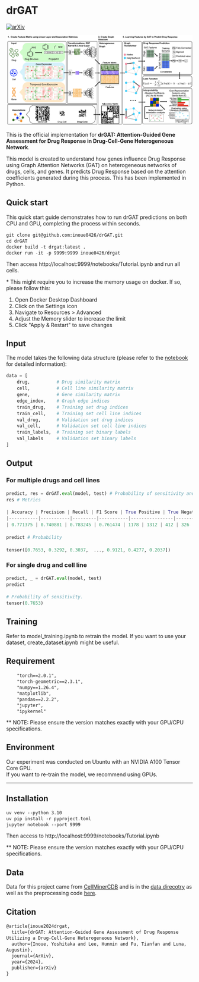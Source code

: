 # drGAT

[![arXiv](https://img.shields.io/badge/arXiv-2405.08979-b31b1b.svg)](https://arxiv.org/abs/2405.08979)

![](Figs/Fig1.png)

This is the official implementation for **drGAT: Attention-Guided Gene Assessment for Drug Response in Drug-Cell-Gene Heterogeneous Network**.  

This model is created to understand how genes influence Drug Response using Graph Attention Networks (GAT) on heterogeneous networks of drugs, cells, and genes. It predicts Drug Response based on the attention coefficients generated during this process. This has been implemented in Python.

## Quick start

This quick start guide demonstrates how to run drGAT predictions on both CPU and GPU, completing the process within seconds.

```shell
git clone git@github.com:inoue0426/drGAT.git
cd drGAT
docker build -t drgat:latest .
docker run -it -p 9999:9999 inoue0426/drgat
```

Then access http://localhost:9999/notebooks/Tutorial.ipynb and run all cells.

\* This might require you to increase the memory usage on docker.
If so, please follow this:
1. Open Docker Desktop Dashboard
2. Click on the Settings icon
3. Navigate to Resources > Advanced
4. Adjust the Memory slider to increase the limit
5. Click "Apply & Restart" to save changes

## Input

The model takes the following data structure (please refer to the [notebook](https://github.com/inoue0426/drGAT/blob/main/create_dateset.ipynb) for detailed information):

```python
data = [
    drug,          # Drug similarity matrix
    cell,          # Cell line similarity matrix
    gene,          # Gene similarity matrix
    edge_index,    # Graph edge indices
    train_drug,    # Training set drug indices
    train_cell,    # Training set cell line indices
    val_drug,      # Validation set drug indices
    val_cell,      # Validation set cell line indices
    train_labels,  # Training set binary labels
    val_labels     # Validation set binary labels
]
```

## Output

### For multiple drugs and cell lines

```python
predict, res = drGAT.eval(model, test) # Probability of sensitivity and Metrics.
res # Metrics

| Accuracy | Precision | Recall | F1 Score | True Positive | True Negative | False Positive | False Negative |
|-----------|-----------|---------|-----------|----------------|---------------|----------------|-----------------|
| 0.771375 | 0.740881 | 0.783245 | 0.761474 | 1178 | 1312 | 412 | 326 |

predict # Probability

tensor([0.7653, 0.3292, 0.3037,  ..., 0.9121, 0.4277, 0.2037])
```

### For single drug and cell line

```python
predict, _ = drGAT.eval(model, test)
predict

# Probability of sensitivity.
tensor(0.7653)
```


## Training

Refer to model_training.ipynb to retrain the model. If you want to use your dataset, create_dataset.ipynb might be useful.


## Requirement

```
    "torch==2.0.1",
    "torch-geometric==2.3.1",
    "numpy==1.26.4",
    "matplotlib",
    "pandas==2.2.2",
    "jupyter",
    "ipykernel"
```

** NOTE: Please ensure the version matches exactly with your GPU/CPU specifications.

## Environment

Our experiment was conducted on Ubuntu with an NVIDIA A100 Tensor Core GPU.  
If you want to re-train the model, we recommend using GPUs.

---

## Installation

```shell
uv venv --python 3.10
uv pip install -r pyproject.toml
jupyter notebook --port 9999
```

Then access to http://localhost:9999/notebooks/Tutorial.ipynb 

** NOTE: Please ensure the version matches exactly with your GPU/CPU specifications.

## Data

Data for this project came from [CellMinerCDB](https://pubmed.ncbi.nlm.nih.gov/30553813/) and is in the [data direcotry](https://github.com/inoue0426/drGAT/tree/main/data) as well as the preprocessing code [here](https://github.com/inoue0426/drGAT/tree/main/preprocess).

## Citation 

```
@article{inoue2024drgat,
  title={drGAT: Attention-Guided Gene Assessment of Drug Response Utilizing a Drug-Cell-Gene Heterogeneous Network},
  author={Inoue, Yoshitaka and Lee, Hunmin and Fu, Tianfan and Luna, Augustin},
  journal={ArXiv},
  year={2024},
  publisher={arXiv}
}
```

